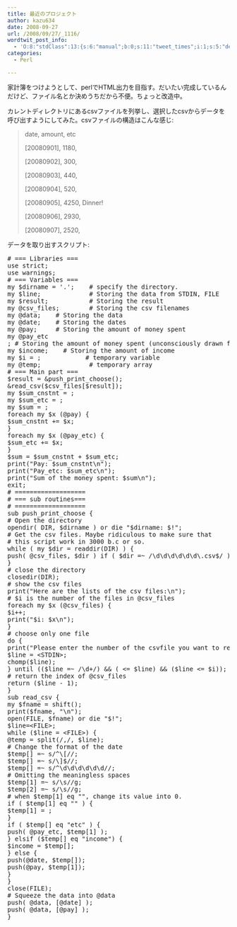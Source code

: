 ```yaml
---
title: 最近のプロジェクト
author: kazu634
date: 2008-09-27
url: /2008/09/27/_1116/
wordtwit_post_info:
  - 'O:8:"stdClass":13:{s:6:"manual";b:0;s:11:"tweet_times";i:1;s:5:"delay";i:0;s:7:"enabled";i:1;s:10:"separation";s:2:"60";s:7:"version";s:3:"3.7";s:14:"tweet_template";b:0;s:6:"status";i:2;s:6:"result";a:0:{}s:13:"tweet_counter";i:2;s:13:"tweet_log_ids";a:1:{i:0;i:4305;}s:9:"hash_tags";a:0:{}s:8:"accounts";a:1:{i:0;s:7:"kazu634";}}'
categories:
  - Perl

---
```

<div class="section">
<p>
    家計簿をつけようとして、perlでHTML出力を目指す。だいたい完成しているんだけど、ファイル名とか決めうちだから不便。ちょっと改造中。
</p>
  
<p>
    カレントディレクトリにあるcsvファイルを列挙し、選択したcsvからデータを呼び出すようにしてみた。csvファイルの構造はこんな感じ:
</p>
  
<blockquote>
<p>
      date, amount, etc
</p>
    
<p>
      [20080901], 1180,
</p>
    
<p>
      [20080902], 300,
</p>
    
<p>
      [20080903], 440,
</p>
    
<p>
      [20080904], 520,
</p>
    
<p>
      [20080905], 4250, Dinner!
</p>
    
<p>
      [20080906], 2930,
</p>
    
<p>
      [20080907], 2520,
</p>
</blockquote>
  
<p>
    データを取り出すスクリプト:
</p>
  
<pre class="syntax-highlight">
<span class="synComment"># === Libraries ===</span>
<span class="synStatement">use strict</span>;
<span class="synStatement">use warnings</span>;
<span class="synComment"># === Variables ===</span>
<span class="synStatement">my</span> <span class="synIdentifier">$dirname</span> = <span class="synConstant">'.'</span>;    <span class="synComment"># specify the directory.</span>
<span class="synStatement">my</span> <span class="synIdentifier">$line</span>;             <span class="synComment"># Storing the data from STDIN, FILE</span>
<span class="synStatement">my</span> <span class="synIdentifier">$result</span>;           <span class="synComment"># Storing the result</span>
<span class="synStatement">my</span> <span class="synIdentifier">@csv_files</span>;        <span class="synComment"># Storing the csv filenames</span>
<span class="synStatement">my</span> <span class="synIdentifier">@data</span>;    <span class="synComment"># Storing the data</span>
<span class="synStatement">my</span> <span class="synIdentifier">@date</span>;    <span class="synComment"># Storing the dates</span>
<span class="synStatement">my</span> <span class="synIdentifier">@pay</span>;     <span class="synComment"># Storing the amount of money spent</span>
<span class="synStatement">my</span> <span class="synIdentifier">@pay_etc</span>
; <span class="synComment"># Storing the amount of money spent (unconsciously drawn from the bank account)</span>
<span class="synStatement">my</span> <span class="synIdentifier">$income</span>;    <span class="synComment"># Storing the amount of income</span>
<span class="synStatement">my</span> <span class="synIdentifier">$i</span> = <span class="synConstant"></span>;            <span class="synComment"># temporary variable</span>
<span class="synStatement">my</span> <span class="synIdentifier">@temp</span>;             <span class="synComment"># temporary array</span>
<span class="synComment"># === Main part ===</span>
<span class="synIdentifier">$result</span> = <span class="synIdentifier">&#38;push_print_choose</span>();
<span class="synIdentifier">&#38;read_csv</span>(<span class="synIdentifier">$csv_files</span>[<span class="synIdentifier">$result</span>]);
<span class="synStatement">my</span> <span class="synIdentifier">$sum_cnstnt</span> = <span class="synConstant"></span>;
<span class="synStatement">my</span> <span class="synIdentifier">$sum_etc</span> = <span class="synConstant"></span>;
<span class="synStatement">my</span> <span class="synIdentifier">$sum</span> = <span class="synConstant"></span>;
<span class="synStatement">foreach</span> <span class="synStatement">my</span> <span class="synIdentifier">$x</span> (<span class="synIdentifier">@pay</span>) {
<span class="synIdentifier">$sum_cnstnt</span> += <span class="synIdentifier">$x</span>;
}
<span class="synStatement">foreach</span> <span class="synStatement">my</span> <span class="synIdentifier">$x</span> (<span class="synIdentifier">@pay_etc</span>) {
<span class="synIdentifier">$sum_etc</span> += <span class="synIdentifier">$x</span>;
}
<span class="synIdentifier">$sum</span> = <span class="synIdentifier">$sum_cnstnt</span> + <span class="synIdentifier">$sum_etc</span>;
<span class="synStatement">print</span>(<span class="synConstant">&#34;Pay: </span><span class="synIdentifier">$sum_cnstnt</span><span class="synSpecial">\n</span><span class="synConstant">&#34;</span>);
<span class="synStatement">print</span>(<span class="synConstant">&#34;Pay_etc: </span><span class="synIdentifier">$sum_etc</span><span class="synSpecial">\n</span><span class="synConstant">&#34;</span>);
<span class="synStatement">print</span>(<span class="synConstant">&#34;Sum of the money spent: </span><span class="synIdentifier">$sum</span><span class="synSpecial">\n</span><span class="synConstant">&#34;</span>);
<span class="synStatement">exit</span>;
<span class="synComment"># ===================</span>
<span class="synComment"># === sub routines===</span>
<span class="synComment"># ===================</span>
<span class="synStatement">sub</span><span class="synIdentifier"> push_print_choose </span>{
<span class="synComment"># Open the directory</span>
<span class="synStatement">opendir</span>( <span class="synIdentifier">DIR</span>, <span class="synIdentifier">$dirname</span> ) <span class="synStatement">or</span> <span class="synStatement">die</span> <span class="synConstant">&#34;</span><span class="synIdentifier">$dirname</span><span class="synConstant">: </span><span class="synIdentifier">$!</span><span class="synConstant">&#34;</span>;
<span class="synComment"># Get the csv files. Maybe ridiculous to make sure that</span>
<span class="synComment"># this script work in 3000 b.c or so.</span>
<span class="synStatement">while</span> ( <span class="synStatement">my</span> <span class="synIdentifier">$dir</span> = <span class="synStatement">readdir</span>(<span class="synIdentifier">DIR</span>) ) {
<span class="synStatement">push</span>( <span class="synIdentifier">@csv_files</span>, <span class="synIdentifier">$dir</span> ) <span class="synStatement">if</span> ( <span class="synIdentifier">$dir</span> =~<span class="synStatement"> /</span><span class="synSpecial">\d\d\d\d\d\d\.</span><span class="synConstant">csv$</span><span class="synStatement">/</span> );
}
<span class="synComment"># close the directory</span>
<span class="synStatement">closedir</span>(<span class="synIdentifier">DIR</span>);
<span class="synComment"># show the csv files</span>
<span class="synStatement">print</span>(<span class="synConstant">&#34;Here are the lists of the csv files:</span><span class="synSpecial">\n</span><span class="synConstant">&#34;</span>);
<span class="synComment"># $i is the number of the files in @csv_files</span>
<span class="synStatement">foreach</span> <span class="synStatement">my</span> <span class="synIdentifier">$x</span> (<span class="synIdentifier">@csv_files</span>) {
<span class="synIdentifier">$i</span>++;
<span class="synStatement">print</span>(<span class="synConstant">&#34;</span><span class="synIdentifier">$i</span><span class="synConstant">: </span><span class="synIdentifier">$x</span><span class="synSpecial">\n</span><span class="synConstant">&#34;</span>);
}
<span class="synComment"># choose only one file</span>
<span class="synStatement">do</span> {
<span class="synStatement">print</span>(<span class="synConstant">&#34;Please enter the number of the csvfile you want to read: &#34;</span>);
<span class="synIdentifier">$line</span> = <span class="synIdentifier">&#60;STDIN&#62;</span>;
<span class="synStatement">chomp</span>(<span class="synIdentifier">$line</span>);
} <span class="synStatement">until</span> ((<span class="synIdentifier">$line</span> =~<span class="synStatement"> /</span><span class="synSpecial">\d+</span><span class="synStatement">/</span>) &#38;&#38; (<span class="synConstant"></span> &#60;= <span class="synIdentifier">$line</span>) &#38;&#38; (<span class="synIdentifier">$line</span> &#60;= <span class="synIdentifier">$i</span>));
<span class="synComment"># return the index of @csv_files</span>
<span class="synStatement">return</span> (<span class="synIdentifier">$line</span> - <span class="synConstant">1</span>);
}
<span class="synStatement">sub</span><span class="synIdentifier"> read_csv </span>{
<span class="synStatement">my</span> <span class="synIdentifier">$fname</span> = <span class="synStatement">shift</span>();
<span class="synStatement">print</span>(<span class="synIdentifier">$fname</span>, <span class="synConstant">&#34;</span><span class="synSpecial">\n</span><span class="synConstant">&#34;</span>);
<span class="synStatement">open</span>(<span class="synIdentifier">FILE</span>, <span class="synIdentifier">$fname</span>) <span class="synStatement">or</span> <span class="synStatement">die</span> <span class="synConstant">&#34;</span><span class="synIdentifier">$!</span><span class="synConstant">&#34;</span>;
<span class="synIdentifier">$line</span>=<span class="synIdentifier">&#60;FILE&#62;</span>;
<span class="synStatement">while</span> (<span class="synIdentifier">$line</span> = <span class="synIdentifier">&#60;FILE&#62;</span>) {
<span class="synIdentifier">@temp</span> = <span class="synStatement">split</span>(<span class="synStatement">/</span><span class="synConstant">,</span><span class="synStatement">/</span>, <span class="synIdentifier">$line</span>);
<span class="synComment"># Change the format of the date</span>
<span class="synIdentifier">$temp</span>[<span class="synConstant"></span>] =~ <span class="synStatement">s/</span><span class="synConstant">^</span><span class="synSpecial">\[</span><span class="synStatement">//</span>;
<span class="synIdentifier">$temp</span>[<span class="synConstant"></span>] =~ <span class="synStatement">s/</span><span class="synSpecial">\]</span><span class="synConstant">$</span><span class="synStatement">//</span>;
<span class="synIdentifier">$temp</span>[<span class="synConstant"></span>] =~ <span class="synStatement">s/</span><span class="synConstant">^</span><span class="synSpecial">\d\d\d\d\d\d</span><span class="synStatement">//</span>;
<span class="synComment"># Omitting the meaningless spaces</span>
<span class="synIdentifier">$temp</span>[<span class="synConstant">1</span>] =~ <span class="synStatement">s/</span><span class="synSpecial">\s</span><span class="synStatement">//g</span>;
<span class="synIdentifier">$temp</span>[<span class="synConstant">2</span>] =~ <span class="synStatement">s/</span><span class="synSpecial">\s</span><span class="synStatement">//g</span>;
<span class="synComment"># when $temp[1] eq &#34;&#34;, change its value into 0.</span>
<span class="synStatement">if</span> ( <span class="synIdentifier">$temp</span>[<span class="synConstant">1</span>] <span class="synStatement">eq</span> <span class="synConstant">&#34;&#34;</span> ) {
<span class="synIdentifier">$temp</span>[<span class="synConstant">1</span>] = <span class="synConstant"></span>;
}
<span class="synStatement">if</span> ( <span class="synIdentifier">$temp</span>[<span class="synConstant"></span>] <span class="synStatement">eq</span> <span class="synConstant">&#34;etc&#34;</span> ) {
<span class="synStatement">push</span>( <span class="synIdentifier">@pay_etc</span>, <span class="synIdentifier">$temp</span>[<span class="synConstant">1</span>] );
} <span class="synStatement">elsif</span> (<span class="synIdentifier">$temp</span>[<span class="synConstant"></span>] <span class="synStatement">eq</span> <span class="synConstant">&#34;income&#34;</span>) {
<span class="synIdentifier">$income</span> = <span class="synIdentifier">$temp</span>[<span class="synConstant"></span>];
} <span class="synStatement">else</span> {
<span class="synStatement">push</span>(<span class="synIdentifier">@date</span>, <span class="synIdentifier">$temp</span>[<span class="synConstant"></span>]);
<span class="synStatement">push</span>(<span class="synIdentifier">@pay</span>, <span class="synIdentifier">$temp</span>[<span class="synConstant">1</span>]);
}
}
<span class="synStatement">close</span>(<span class="synIdentifier">FILE</span>);
<span class="synComment"># Squeeze the data into @data</span>
<span class="synStatement">push</span>( <span class="synIdentifier">@data</span>, [<span class="synIdentifier">@date</span>] );
<span class="synStatement">push</span>( <span class="synIdentifier">@data</span>, [<span class="synIdentifier">@pay</span>] );
}
</pre>
</div>